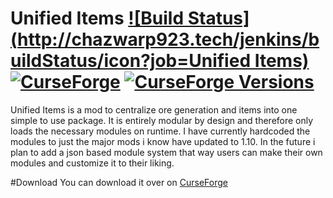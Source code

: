 # Unified Items  [![Build Status](http://chazwarp923.tech/jenkins/buildStatus/icon?job=Unified Items)](http://chazwarp923.tech/jenkins/job/Unified%20Items/) [![CurseForge](http://cf.way2muchnoise.eu/63346.svg)](http://minecraft.curseforge.com/projects/unified-items) [![CurseForge Versions](http://cf.way2muchnoise.eu/versions/63346.svg)](http://minecraft.curseforge.com/projects/unified-items)
Unified Items is a mod to centralize ore generation and items into one simple to use package.
It is entirely modular by design and therefore only loads the necessary modules on runtime.
I have currently hardcoded the modules to just the major mods i know have updated to 1.10.
In the future i plan to add a json based module system that way users can make their own modules and customize it to their liking.

#Download
You can download it over on [CurseForge](http://minecraft.curseforge.com/projects/unified-items)
